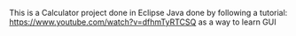 This is a Calculator project done in Eclipse Java done by following a tutorial: https://www.youtube.com/watch?v=dfhmTyRTCSQ as a way to learn GUI
